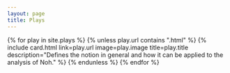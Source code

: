 ```yaml
---
layout: page
title: Plays
---
```


<div class="list-plays">
  <div class="cards-container">
    {% for play in site.plays %}
      {% unless play.url contains ".html" %}
        {% include card.html
          link=play.url
          image=play.image
          title=play.title
          description="Defines the notion in general and how it can be applied to the analysis of Noh."
        %}
      {% endunless %}
    {% endfor %}
  </div>
</div>